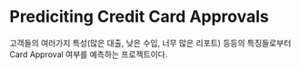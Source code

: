 
# Prediciting Credit Card Approvals

고객들의 여러가지 특성(많은 대출, 낮은 수입, 너무 많은 리포트) 등등의 특징들로부터 Card Approval 여부를 예측하는 프로젝트이다.
